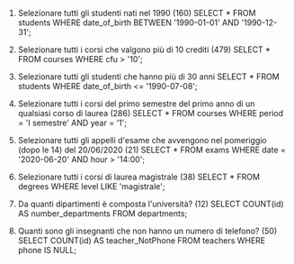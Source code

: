 1. Selezionare tutti gli studenti nati nel 1990 (160)
SELECT * 
FROM students
WHERE date_of_birth BETWEEN '1990-01-01' AND '1990-12-31';




2. Selezionare tutti i corsi che valgono più di 10 crediti (479)
SELECT * 
FROM courses
WHERE cfu > '10';




3. Selezionare tutti gli studenti che hanno più di 30 anni
SELECT *
FROM students
WHERE date_of_birth <= '1990-07-08';




4. Selezionare tutti i corsi del primo semestre del primo anno di un qualsiasi corso di
laurea (286)
SELECT * 
FROM courses
WHERE period = 'I semestre' AND year = '1';




5. Selezionare tutti gli appelli d'esame che avvengono nel pomeriggio (dopo le 14) del
20/06/2020 (21)
SELECT * 
FROM exams
WHERE date = '2020-06-20' AND hour > '14:00';




6. Selezionare tutti i corsi di laurea magistrale (38)
SELECT * 
FROM degrees
WHERE level LIKE 'magistrale';




7. Da quanti dipartimenti è composta l'università? (12)
SELECT COUNT(id) AS number_departments
FROM departments;




8. Quanti sono gli insegnanti che non hanno un numero di telefono? (50)
SELECT COUNT(id) AS teacher_NotPhone
FROM teachers
WHERE phone IS NULL;